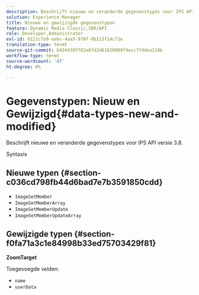 ```yaml
---
description: Beschrijft nieuwe en veranderde gegevenstypes voor IPS API versie 3.8.
solution: Experience Manager
title: Nieuwe en gewijzigde gegevenstypen
feature: Dynamic Media Classic,SDK/API
role: Developer,Administrator
exl-id: 6121c7a9-aebc-4aa5-970f-8b115f14c71e
translation-type: tm+mt
source-git-commit: b4344397f82eb7d2d61020909f4acc7fddea210b
workflow-type: tm+mt
source-wordcount: '47'
ht-degree: 0%

---
```


# Gegevenstypen: Nieuw en Gewijzigd{#data-types-new-and-modified}

Beschrijft nieuwe en veranderde gegevenstypes voor IPS API versie 3.8.

Syntaxis

## Nieuwe typen {#section-c036cd798fb44d6bad7e7b3591850cdd}

* `ImageSetMember`
* `ImageSetMemberArray`
* `ImageSetMemberUpdate`
* `ImageSetMemberUpdateArray`

## Gewijzigde typen {#section-f0fa71a3c1e84998b33ed75703429f81}

**ZoomTarget**

Toegevoegde velden:

* `name`
* `userData`
